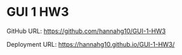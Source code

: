 # GUI 1 HW3

GitHub URL: https://github.com/hannahg10/GUI-1-HW3

Deployment URL: https://hannahg10.github.io/GUI-1-HW3/
